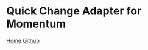 # Quick Change Adapter for Momentum

[Home](https://momentum.design/)
[Github](https://github.com/momentum-design/momentum-ui)